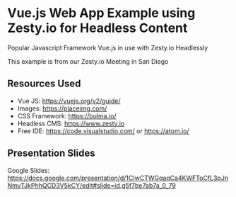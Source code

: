 # Vue.js  Web App Example using Zesty.io for Headless Content

Popular Javascript Framework Vue.js in use with Zesty.io Headlessly

This example is from our Zesty.io Meeting in San Diego

## Resources Used

* Vue JS: https://vuejs.org/v2/guide/
* Images: https://placeimg.com/
* CSS Framework: https://bulma.io/
* Headless CMS: https://www.zesty.io
* Free IDE: https://code.visualstudio.com/ or https://atom.io/


## Presentation Slides

Google Slides: https://docs.google.com/presentation/d/1CIwCTWGqaqCa4KWFToCfL3pJnNmyTJkPhhQCD3V5kCY/edit#slide=id.g5f7be7ab7a_0_79
